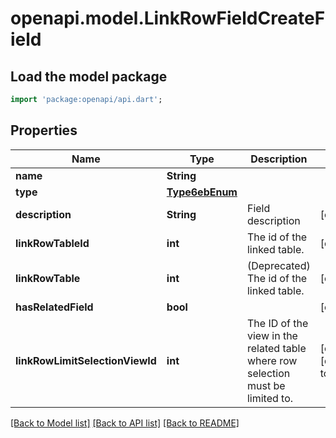 # openapi.model.LinkRowFieldCreateField

## Load the model package
```dart
import 'package:openapi/api.dart';
```

## Properties
Name | Type | Description | Notes
------------ | ------------- | ------------- | -------------
**name** | **String** |  | 
**type** | [**Type6ebEnum**](Type6ebEnum.md) |  | 
**description** | **String** | Field description | [optional] 
**linkRowTableId** | **int** | The id of the linked table. | [optional] 
**linkRowTable** | **int** | (Deprecated) The id of the linked table. | [optional] 
**hasRelatedField** | **bool** |  | [optional] 
**linkRowLimitSelectionViewId** | **int** | The ID of the view in the related table where row selection must be limited to. | [optional] [default to -1]

[[Back to Model list]](../README.md#documentation-for-models) [[Back to API list]](../README.md#documentation-for-api-endpoints) [[Back to README]](../README.md)


